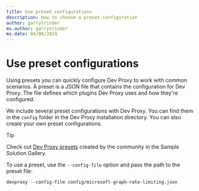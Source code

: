 ```yaml
---
title: Use preset configurations
description: How to choose a preset configuration
author: garrytrinder
ms.author: garrytrinder
ms.date: 04/08/2024
---
```


# Use preset configurations

Using presets you can quickly configure Dev Proxy to work with common scenarios. A preset is a JSON file that contains the configuration for Dev Proxy. The file defines which plugins Dev Proxy uses and how they're configured.

We include several preset configurations with Dev Proxy. You can find them in the `config` folder in the Dev Proxy installation directory. You can also create your own preset configurations.

> [!TIP]
> Check out [Dev Proxy presets](https://aka.ms/devproxy/samples) created by the community in the Sample Solution Gallery.

To use a preset, use the `--config-file` option and pass the path to the preset file:

```console
devproxy --config-file config/microsoft-graph-rate-limiting.json
```
